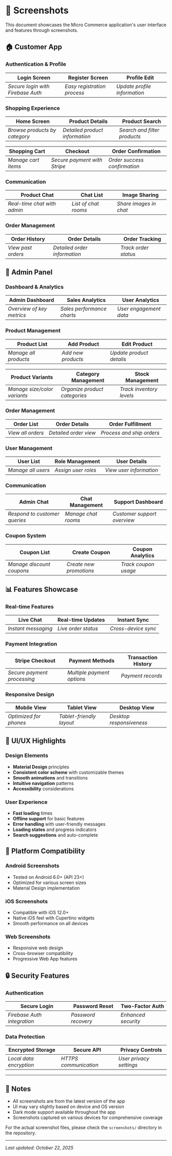 # 📱 Screenshots

This document showcases the Micro Commerce application's user interface and features through screenshots.

## 🏠 Customer App

### Authentication & Profile
| Login Screen | Register Screen | Profile Edit |
|--------------|-----------------|--------------|
| *Secure login with Firebase Auth* | *Easy registration process* | *Update profile information* |

### Shopping Experience
| Home Screen | Product Details | Product Search |
|-------------|-----------------|----------------|
| *Browse products by category* | *Detailed product information* | *Search and filter products* |

| Shopping Cart | Checkout | Order Confirmation |
|---------------|----------|-------------------|
| *Manage cart items* | *Secure payment with Stripe* | *Order success confirmation* |

### Communication
| Product Chat | Chat List | Image Sharing |
|--------------|-----------|---------------|
| *Real-time chat with admin* | *List of chat rooms* | *Share images in chat* |

### Order Management
| Order History | Order Details | Order Tracking |
|---------------|---------------|----------------|
| *View past orders* | *Detailed order information* | *Track order status* |

## 🔧 Admin Panel

### Dashboard & Analytics
| Admin Dashboard | Sales Analytics | User Analytics |
|-----------------|-----------------|----------------|
| *Overview of key metrics* | *Sales performance charts* | *User engagement data* |

### Product Management
| Product List | Add Product | Edit Product |
|--------------|-------------|--------------|
| *Manage all products* | *Add new products* | *Update product details* |

| Product Variants | Category Management | Stock Management |
|------------------|-------------------|------------------|
| *Manage size/color variants* | *Organize product categories* | *Track inventory levels* |

### Order Management
| Order List | Order Details | Order Fulfillment |
|------------|---------------|-------------------|
| *View all orders* | *Detailed order view* | *Process and ship orders* |

### User Management
| User List | Role Management | User Details |
|-----------|-----------------|--------------|
| *Manage all users* | *Assign user roles* | *View user information* |

### Communication
| Admin Chat | Chat Management | Support Dashboard |
|------------|-----------------|-------------------|
| *Respond to customer queries* | *Manage chat rooms* | *Customer support overview* |

### Coupon System
| Coupon List | Create Coupon | Coupon Analytics |
|-------------|---------------|------------------|
| *Manage discount coupons* | *Create new promotions* | *Track coupon usage* |

## 📊 Features Showcase

### Real-time Features
| Live Chat | Real-time Updates | Instant Sync |
|-----------|-------------------|--------------|
| *Instant messaging* | *Live order status* | *Cross-device sync* |

### Payment Integration
| Stripe Checkout | Payment Methods | Transaction History |
|-----------------|-----------------|-------------------|
| *Secure payment processing* | *Multiple payment options* | *Payment records* |

### Responsive Design
| Mobile View | Tablet View | Desktop View |
|-------------|-------------|--------------|
| *Optimized for phones* | *Tablet-friendly layout* | *Desktop responsiveness* |

## 🎨 UI/UX Highlights

### Design Elements
- **Material Design** principles
- **Consistent color scheme** with customizable themes
- **Smooth animations** and transitions
- **Intuitive navigation** patterns
- **Accessibility** considerations

### User Experience
- **Fast loading** times
- **Offline support** for basic features
- **Error handling** with user-friendly messages
- **Loading states** and progress indicators
- **Search suggestions** and auto-complete

## 📱 Platform Compatibility

### Android Screenshots
- Tested on Android 6.0+ (API 23+)
- Optimized for various screen sizes
- Material Design implementation

### iOS Screenshots
- Compatible with iOS 12.0+
- Native iOS feel with Cupertino widgets
- Smooth performance on all devices

### Web Screenshots
- Responsive web design
- Cross-browser compatibility
- Progressive Web App features

## 🔒 Security Features

### Authentication
| Secure Login | Password Reset | Two-Factor Auth |
|--------------|----------------|-----------------|
| *Firebase Auth integration* | *Password recovery* | *Enhanced security* |

### Data Protection
| Encrypted Storage | Secure API | Privacy Controls |
|-------------------|------------|------------------|
| *Local data encryption* | *HTTPS communication* | *User privacy settings* |

---

## 📝 Notes

- All screenshots are from the latest version of the app
- UI may vary slightly based on device and OS version
- Dark mode support available throughout the app
- Screenshots captured on various devices for comprehensive coverage

For the actual screenshot files, please check the `screenshots/` directory in the repository.

---

*Last updated: October 22, 2025*